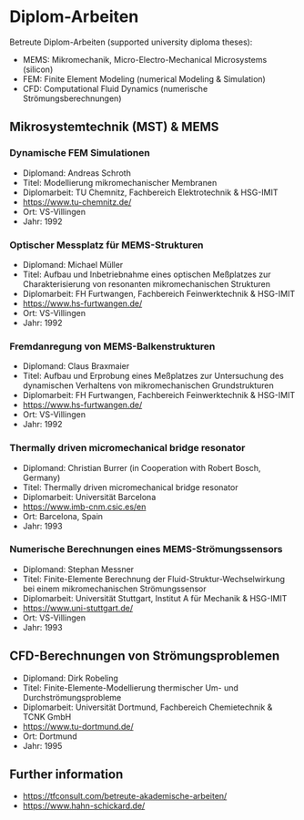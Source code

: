 # Diplom-Arbeiten
Betreute Diplom-Arbeiten (supported university diploma theses): 
- MEMS: Mikromechanik, Micro-Electro-Mechanical Microsystems (silicon)
- FEM: Finite Element Modeling (numerical Modeling & Simulation)
- CFD: Computational Fluid Dynamics (numerische Strömungsberechnungen)

## Mikrosystemtechnik (MST) & MEMS

### Dynamische FEM Simulationen
- Diplomand: Andreas Schroth
- Titel: Modellierung mikromechanischer Membranen
- Diplomarbeit: TU Chemnitz, Fachbereich Elektrotechnik & HSG-IMIT
- https://www.tu-chemnitz.de/
- Ort: VS-Villingen
- Jahr: 1992

### Optischer Messplatz für MEMS-Strukturen
- Diplomand: Michael Müller
- Titel: Aufbau und Inbetriebnahme eines optischen Meßplatzes zur Charakterisierung von resonanten mikromechanischen Strukturen
- Diplomarbeit: FH Furtwangen, Fachbereich Feinwerktechnik & HSG-IMIT
- https://www.hs-furtwangen.de/
- Ort: VS-Villingen
- Jahr: 1992

### Fremdanregung von MEMS-Balkenstrukturen
- Diplomand: Claus Braxmaier 
- Titel: Aufbau und Erprobung eines Meßplatzes zur Untersuchung des dynamischen Verhaltens von mikromechanischen Grundstrukturen 
- Diplomarbeit: FH Furtwangen, Fachbereich Feinwerktechnik & HSG-IMIT
- https://www.hs-furtwangen.de/
- Ort: VS-Villingen
- Jahr: 1992

### Thermally driven micromechanical bridge resonator
- Diplomand: Christian Burrer (in Cooperation with Robert Bosch, Germany) 
- Titel: Thermally driven micromechanical bridge resonator 
- Diplomarbeit: Universität Barcelona
- https://www.imb-cnm.csic.es/en
- Ort: Barcelona, Spain
- Jahr: 1993

### Numerische Berechnungen eines MEMS-Strömungssensors
- Diplomand: Stephan Messner
- Titel: Finite-Elemente Berechnung der Fluid-Struktur-Wechselwirkung bei einem mikromechanischen Strömungssensor
- Diplomarbeit: Universität Stuttgart, Institut A für Mechanik & HSG-IMIT
- https://www.uni-stuttgart.de/
- Ort: VS-Villingen
- Jahr: 1993

## CFD-Berechnungen von Strömungsproblemen
- Diplomand: Dirk Robeling
- Titel: Finite-Elemente-Modellierung thermischer Um- und Durchströmungsprobleme
- Diplomarbeit: Universität Dortmund, Fachbereich Chemietechnik & TCNK GmbH
- https://www.tu-dortmund.de/
- Ort: Dortmund
- Jahr: 1995

## Further information
- https://tfconsult.com/betreute-akademische-arbeiten/
- https://www.hahn-schickard.de/
